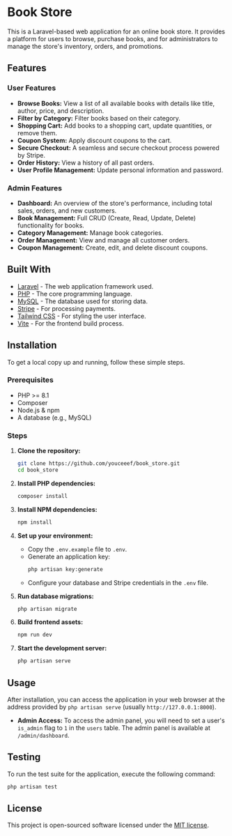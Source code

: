 # Book Store

This is a Laravel-based web application for an online book store. It provides a platform for users to browse, purchase books, and for administrators to manage the store's inventory, orders, and promotions.

## Features

### User Features

-   **Browse Books:** View a list of all available books with details like title, author, price, and description.
-   **Filter by Category:** Filter books based on their category.
-   **Shopping Cart:** Add books to a shopping cart, update quantities, or remove them.
-   **Coupon System:** Apply discount coupons to the cart.
-   **Secure Checkout:** A seamless and secure checkout process powered by Stripe.
-   **Order History:** View a history of all past orders.
-   **User Profile Management:** Update personal information and password.

### Admin Features

-   **Dashboard:** An overview of the store's performance, including total sales, orders, and new customers.
-   **Book Management:** Full CRUD (Create, Read, Update, Delete) functionality for books.
-   **Category Management:** Manage book categories.
-   **Order Management:** View and manage all customer orders.
-   **Coupon Management:** Create, edit, and delete discount coupons.

## Built With

-   [Laravel](https://laravel.com/) - The web application framework used.
-   [PHP](https://www.php.net/) - The core programming language.
-   [MySQL](https://www.mysql.com/) - The database used for storing data.
-   [Stripe](https://stripe.com/) - For processing payments.
-   [Tailwind CSS](https://tailwindcss.com/) - For styling the user interface.
-   [Vite](https://vitejs.dev/) - For the frontend build process.

## Installation

To get a local copy up and running, follow these simple steps.

### Prerequisites

-   PHP >= 8.1
-   Composer
-   Node.js & npm
-   A database (e.g., MySQL)

### Steps

1. **Clone the repository:**

    ```sh
    git clone https://github.com/youceeef/book_store.git
    cd book_store
    ```

2. **Install PHP dependencies:**

    ```sh
    composer install
    ```

3. **Install NPM dependencies:**

    ```sh
    npm install
    ```

4. **Set up your environment:**

    - Copy the `.env.example` file to `.env`.
    - Generate an application key:
        ```sh
        php artisan key:generate
        ```
    - Configure your database and Stripe credentials in the `.env` file.

5. **Run database migrations:**

    ```sh
    php artisan migrate
    ```

6. **Build frontend assets:**

    ```sh
    npm run dev
    ```

7. **Start the development server:**
    ```sh
    php artisan serve
    ```

## Usage

After installation, you can access the application in your web browser at the address provided by `php artisan serve` (usually `http://127.0.0.1:8000`).

-   **Admin Access:** To access the admin panel, you will need to set a user's `is_admin` flag to `1` in the `users` table. The admin panel is available at `/admin/dashboard`.

## Testing

To run the test suite for the application, execute the following command:

```sh
php artisan test
```

## License

This project is open-sourced software licensed under the [MIT license](https://opensource.org/licenses/MIT).
